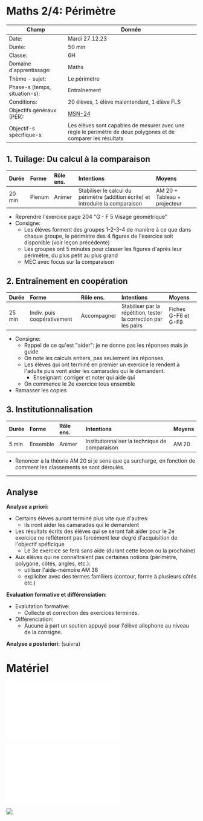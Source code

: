 # Maths 2/4: Périmètre

| Champ                         | Donnée |
|-------------------------------|---|
| Date:                         | Mardi 27.12.23 |
| Durée:                        | 50 min |
| Classe:                       | 6H |
| Domaine d'apprentissage:      | Maths |
| Thème - sujet:                | Le périmètre|
| Phase-s (temps, situation-s): | Entraînement |
| Conditions:                   | 20 élèves, 1 élève malentendant, 1 élève FLS |
| Objectifs généraux (PER):     | [MSN-24](MSN-24.md)|
| Objectif-s spécifique-s:      | Les élèves sont capables de mesurer avec une règle le périmètre de deux polygones et de comparer les résultats |

## 1. Tuilage: Du calcul à la comparaison

| Durée | Forme | Rôle ens. | Intentions | Moyens |
|:----- |:----- |:--------- |:---------- |:------ |
| 20 min | Plenum | Animer | Stabiliser le calcul du périmètre (addition écrite) et introduire la comparaison | AM 20 + Tableau + projecteur |

- Reprendre l'exercice page 204 "G - F 5 Visage géométrique"
- Consigne:
	- Les élèves forment des groupes 1-2-3-4 de manière à ce que dans chaque groupe, le périmètre des 4 figures de l'exercice soit disponible (voir leçon précédente)
	- Les groupes ont 5 minutes pour classer les figures d'après leur périmètre, du plus petit au plus grand
	- MEC avec focus sur la comparaison

## 2. Entraînement en coopération

| Durée | Forme | Rôle ens. | Intentions | Moyens |
|:----- |:----- |:--------- |:---------- |:------ |
| 25 min | Indiv. puis coopérativement | Accompagner | Stabiliser par la répétition, tester la correction par les pairs | Fiches G-F6 et G-F9|

- Consigne:
	- Rappel de ce qu'est "aider": je ne donne pas les réponses mais je guide
	- On note les calculs entiers, pas seulement les réponses
	- Les élèves qui ont terminé en premier un exercice  le rendent à l'adulte puis vont aider les camarades qui le demandent.
		- Enseignant: corriger et noter qui aide qui
	- On commence le 2e exercice tous ensemble
- Ramasser les copies


## 3. Institutionnalisation

| Durée | Forme | Rôle ens. | Intentions | Moyens |
|:----- |:----- |:--------- |:---------- |:------ |
| 5 min | Ensemble | Animer | Institutionnaliser la technique de comparaison| AM 20|

- Renoncer à la théorie AM 20 si je sens que ça surcharge, en fonction de comment les classements se sont déroulés.

---
## Analyse

**Analyse a priori:**
	
- Certains élèves auront terminé plus vite que d'autres:
	- ils iront aider les camarades qui le demandent
- Les résultats écrits des élèves qui se seront fait aider pour le 2e exercice ne refléteront pas forcément leur degré d'acquisition de l'objectif spéficique
	- Le 3e exercice se fera sans aide (durant cette leçon ou la prochaine)
- Aux élèves qui ne connaîtraient pas certaines notions (périmètre, polygone, côtés, angles, etc.):
	- utiliser l'aide-mémoire AM 38
	- expliciter avec des termes familiers (contour, forme à plusieurs côtés etc.)


**Evaluation formative et différenciation:**

- Evalutation formative: 
	- Collecte et correction des exercices terminés.
- Différenciation:
	- Aucune à part un soutien appuyé pour l'élève allophone au niveau de la consigne.


**Analyse a posteriori:**
(suivra)

# Matériel

![](fiches_204-206-209.pdf)

![](AM_20.pdf)

![](am_38.png)